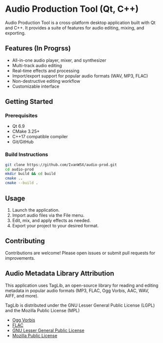 # Audio Production Tool (Qt, C++)

 Audio Production Tool is a cross-platform desktop application built with Qt and C++. It provides a suite of features for audio editing, mixing, and exporting.

## Features (In Progrss)

- All-in-one audio player, mixer, and synthesizer
- Multi-track audio editing
- Real-time effects and processing
- Import/export support for popular audio formats (WAV, MP3, FLAC)
- Non-destructive editing workflow
- Customizable interface

## Getting Started

### Prerequisites

- Qt 6.9
- CMake 3.25+
- C++17 compatible compiler
- Git/GitHub

### Build Instructions

```bash
git clone https://github.com/IvanW5X/audio-prod.git
cd audio-prod
mkdir build && cd build
cmake ..
cmake --build .
```

## Usage

1. Launch the application.
2. Import audio files via the File menu.
3. Edit, mix, and apply effects as needed.
4. Export your project to your desired format.

## Contributing

Contributions are welcome! Please open issues or submit pull requests for improvements.

## Audio Metadata Library Attribution

This application uses TagLib, an open-source library for reading and editing metadata in popular audio formats (MP3, FLAC, Ogg Vorbis, AAC, WAV, AIFF, and more).

TagLib is distributed under the GNU Lesser General Public License (LGPL) and the Mozilla Public License (MPL)

- [Ogg Vorbis](https://xiph.org/vorbis/)
- [FLAC](https://xiph.org/flac/)
- [GNU Lesser General Public License](https://www.gnu.org/licenses/lgpl.html)
- [Mozilla Public License](https://www.mozilla.org/MPL/MPL-1.1.html)
